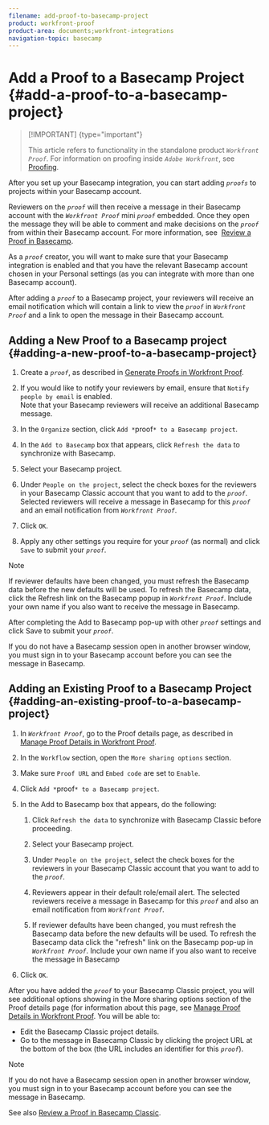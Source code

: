 ```yaml
---
filename: add-proof-to-basecamp-project
product: workfront-proof
product-area: documents;workfront-integrations
navigation-topic: basecamp
---
```




# Add a Proof to a Basecamp Project {#add-a-proof-to-a-basecamp-project}



>[!IMPORTANT] {type="important"}
>
>This article refers to functionality in the standalone product *`Workfront Proof`*. For information on proofing inside *`Adobe Workfront`*, see [Proofing](_proofing.md).


After you set up your Basecamp integration, you can start adding *`proofs`* to projects within your Basecamp account.


Reviewers on the *`proof`* will then receive a message in their Basecamp account with the *`Workfront Proof`* mini *`proof`* embedded. Once they open the message they will be able to comment and make decisions on the *`proof`* from within their Basecamp account. For more information, see&nbsp; [Review a Proof in Basecamp](review-proof-basecamp.md).


As a *`proof`* creator, you will want to make sure that your Basecamp integration is enabled and that you have the relevant Basecamp account chosen in your Personal settings (as you can integrate with more than one Basecamp account).&nbsp;


After adding a *`proof`* to a Basecamp project, your reviewers will receive an email notification which will contain a link to view the *`proof`* in *`Workfront Proof`* and a link to open the message in their Basecamp account.


## Adding a New Proof to a Basecamp project {#adding-a-new-proof-to-a-basecamp-project}




1. Create a *`proof`*, as described in [Generate Proofs in Workfront Proof](generate-proofs.md).&nbsp;

1. If you would like to notify your reviewers by email, ensure that  `Notify people by email`&nbsp;is enabled.  
   Note that your Basecamp reviewers will receive an additional Basecamp message.

1. In the `Organize` section, click `Add *`proof`* to a Basecamp project`.

1. In the `Add to Basecamp` box that appears, click `Refresh the data` to synchronize with Basecamp.

1. Select your Basecamp project.
1. Under `People on the project`, select the check boxes for the reviewers in your Basecamp Classic account that you want to add to the *`proof`*.  
   Selected reviewers will receive a message in Basecamp for this *`proof`* and an email notification from *`Workfront Proof`*.

1. Click `OK`.&nbsp;
1. Apply any other settings you require for your *`proof`* (as normal) and click `Save` to submit your *`proof`*.&nbsp;





>[!NOTE]
>
>If reviewer defaults have been changed, you must refresh the Basecamp data before the new defaults will be used. To refresh the Basecamp data, click the Refresh link on the Basecamp popup in *`Workfront Proof`*.&nbsp;Include your own name if you also want to receive the message in Basecamp.
>
>
>After completing the Add to Basecamp pop-up with other *`proof`* settings and click Save to submit your *`proof`*.
>
>
>If you do not have a Basecamp session open in another browser window, you must sign in to your Basecamp account before you can see the message in Basecamp. 





## Adding an Existing Proof to a Basecamp Project {#adding-an-existing-proof-to-a-basecamp-project}




1. In *`Workfront Proof`*, go to the Proof details page, as described in&nbsp; [Manage Proof Details in Workfront Proof](manage-proof-details.md).

1. In the `Workflow` section, open the `More sharing options` section.

1. Make sure `Proof URL` and `Embed code` are set to `Enable`.

1. Click  `Add *`proof`* to a Basecamp project`.
1. In the Add to Basecamp box that appears, do the following: 
    
    
    1. Click `Refresh the data` to synchronize with Basecamp Classic before proceeding.
    1. Select your Basecamp project.&nbsp;
    1. Under `People on the project`, select the check boxes for the reviewers in your Basecamp Classic account that you want to add to the *`proof`*. 
    
    1. Reviewers appear in their default role/email alert. The selected reviewers receive a message in Basecamp for this *`proof`* and also an email notification from *`Workfront Proof`*.
    
    1. If reviewer defaults have been changed, you must refresh the Basecamp data before the new defaults will be used. To refresh the Basecamp data click the "refresh" link on the Basecamp pop-up in *`Workfront Proof`*. Include your own name if you also want to receive the message in Basecamp&nbsp;
    
    
1. Click `OK`.&nbsp;


After you have added the *`proof`* to your Basecamp Classic project, you will see additional options showing in the More sharing options section of the Proof details page (for information about this page, see [Manage Proof Details in Workfront Proof](manage-proof-details.md).&nbsp;You will be able to:



* Edit the Basecamp Classic project details.
* Go to the message in Basecamp Classic by clicking the project URL  at the bottom of the box (the URL includes an identifier for this *`proof`*).




>[!NOTE]
>
>If you do not have a Basecamp session open in another browser window, you must sign in to your Basecamp account before you can see the message in Basecamp. 


See also [Review a Proof in Basecamp Classic](review-proof-basecamp-classic.md).
